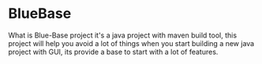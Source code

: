 # BlueBase
What is Blue-Base project it's a java project with maven build tool, this project will help you avoid a lot of things when you start building a new java project with GUI, its provide a base to start with a lot of features. 
